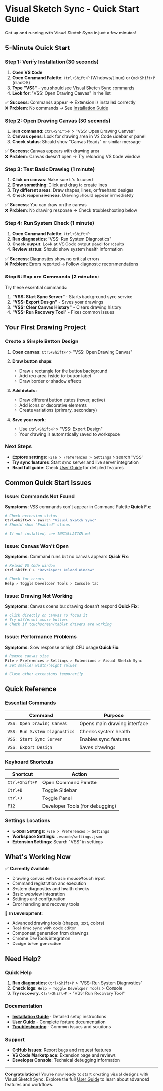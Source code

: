 # Visual Sketch Sync - Quick Start Guide

Get up and running with Visual Sketch Sync in just a few minutes!

## 5-Minute Quick Start

### Step 1: Verify Installation (30 seconds)

1. **Open VS Code**
2. **Open Command Palette**: `Ctrl+Shift+P` (Windows/Linux) or `Cmd+Shift+P` (macOS)
3. **Type "VSS"** - you should see Visual Sketch Sync commands
4. **Look for**: "VSS: Open Drawing Canvas" in the list

✅ **Success**: Commands appear → Extension is installed correctly  
❌ **Problem**: No commands → See [Installation Guide](../INSTALLATION.md)

### Step 2: Open Drawing Canvas (30 seconds)

1. **Run command**: `Ctrl+Shift+P` > "VSS: Open Drawing Canvas"
2. **Canvas opens**: Look for drawing area in VS Code sidebar or panel
3. **Check status**: Should show "Canvas Ready" or similar message

✅ **Success**: Canvas appears with drawing area  
❌ **Problem**: Canvas doesn't open → Try reloading VS Code window

### Step 3: Test Basic Drawing (1 minute)

1. **Click on canvas**: Make sure it's focused
2. **Draw something**: Click and drag to create lines
3. **Try different areas**: Draw shapes, lines, or freehand designs
4. **Check responsiveness**: Drawing should appear immediately

✅ **Success**: You can draw on the canvas  
❌ **Problem**: No drawing response → Check troubleshooting below

### Step 4: Run System Check (1 minute)

1. **Open Command Palette**: `Ctrl+Shift+P`
2. **Run diagnostics**: "VSS: Run System Diagnostics"
3. **Check output**: Look at VS Code output panel for results
4. **Review status**: Should show system health information

✅ **Success**: Diagnostics show no critical errors  
❌ **Problem**: Errors reported → Follow diagnostic recommendations

### Step 5: Explore Commands (2 minutes)

Try these essential commands:

1. **"VSS: Start Sync Server"** - Starts background sync service
2. **"VSS: Export Design"** - Saves your drawings
3. **"VSS: Clear Canvas History"** - Clears drawing history
4. **"VSS: Run Recovery Tool"** - Fixes common issues

## Your First Drawing Project

### Create a Simple Button Design

1. **Open canvas**: `Ctrl+Shift+P` > "VSS: Open Drawing Canvas"

2. **Draw button shape**:
   - Draw a rectangle for the button background
   - Add text area inside for button label
   - Draw border or shadow effects

3. **Add details**:
   - Draw different button states (hover, active)
   - Add icons or decorative elements
   - Create variations (primary, secondary)

4. **Save your work**:
   - Use `Ctrl+Shift+P` > "VSS: Export Design"
   - Your drawing is automatically saved to workspace

### Next Steps

- **Explore settings**: `File > Preferences > Settings` > search "VSS"
- **Try sync features**: Start sync server and live server integration
- **Read full guide**: Check [User Guide](./USER-GUIDE.md) for detailed features

## Common Quick Start Issues

### Issue: Commands Not Found
**Symptoms**: VSS commands don't appear in Command Palette
**Quick Fix**:
```bash
# Check extension status
Ctrl+Shift+X > Search "Visual Sketch Sync"
# Should show "Enabled" status

# If not installed, see INSTALLATION.md
```

### Issue: Canvas Won't Open
**Symptoms**: Command runs but no canvas appears
**Quick Fix**:
```bash
# Reload VS Code window
Ctrl+Shift+P > "Developer: Reload Window"

# Check for errors
Help > Toggle Developer Tools > Console tab
```

### Issue: Drawing Not Working
**Symptoms**: Canvas opens but drawing doesn't respond
**Quick Fix**:
```bash
# Click directly on canvas to focus it
# Try different mouse buttons
# Check if touchscreen/tablet drivers are working
```

### Issue: Performance Problems
**Symptoms**: Slow response or high CPU usage
**Quick Fix**:
```bash
# Reduce canvas size
File > Preferences > Settings > Extensions > Visual Sketch Sync
# Set smaller width/height values

# Close other extensions temporarily
```

## Quick Reference

### Essential Commands
| Command | Purpose |
|---------|---------|
| `VSS: Open Drawing Canvas` | Opens main drawing interface |
| `VSS: Run System Diagnostics` | Checks system health |
| `VSS: Start Sync Server` | Enables sync features |
| `VSS: Export Design` | Saves drawings |

### Keyboard Shortcuts
| Shortcut | Action |
|----------|--------|
| `Ctrl+Shift+P` | Open Command Palette |
| `Ctrl+B` | Toggle Sidebar |
| `Ctrl+J` | Toggle Panel |
| `F12` | Developer Tools (for debugging) |

### Settings Locations
- **Global Settings**: `File > Preferences > Settings`
- **Workspace Settings**: `.vscode/settings.json`
- **Extension Settings**: Search "VSS" in settings

## What's Working Now

✅ **Currently Available**:
- Drawing canvas with basic mouse/touch input
- Command registration and execution
- System diagnostics and health checks
- Basic webview integration
- Settings and configuration
- Error handling and recovery tools

🚧 **In Development**:
- Advanced drawing tools (shapes, text, colors)
- Real-time sync with code editor
- Component generation from drawings
- Chrome DevTools integration
- Design token generation

## Need Help?

### Quick Help
1. **Run diagnostics**: `Ctrl+Shift+P` > "VSS: Run System Diagnostics"
2. **Check logs**: `Help > Toggle Developer Tools` > Console
3. **Try recovery**: `Ctrl+Shift+P` > "VSS: Run Recovery Tool"

### Documentation
- **[Installation Guide](../INSTALLATION.md)** - Detailed setup instructions
- **[User Guide](./USER-GUIDE.md)** - Complete feature documentation
- **[Troubleshooting](../INSTALLATION.md#troubleshooting)** - Common issues and solutions

### Support
- **GitHub Issues**: Report bugs and request features
- **VS Code Marketplace**: Extension page and reviews
- **Developer Console**: Technical debugging information

---

**Congratulations!** You're now ready to start creating visual designs with Visual Sketch Sync. Explore the full [User Guide](./USER-GUIDE.md) to learn about advanced features and workflows.